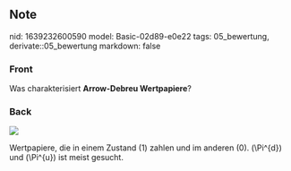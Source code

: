 ## Note
nid: 1639232600590
model: Basic-02d89-e0e22
tags: 05_bewertung, derivate::05_bewertung
markdown: false

### Front
Was charakterisiert <b>Arrow-Debreu Wertpapiere</b>?

### Back
<img src="69237307.png">

Wertpapiere, die in einem Zustand \(1\) zahlen und im anderen \(0\). \(\Pi^{d}\) und \(\Pi^{u}\) ist meist gesucht.
